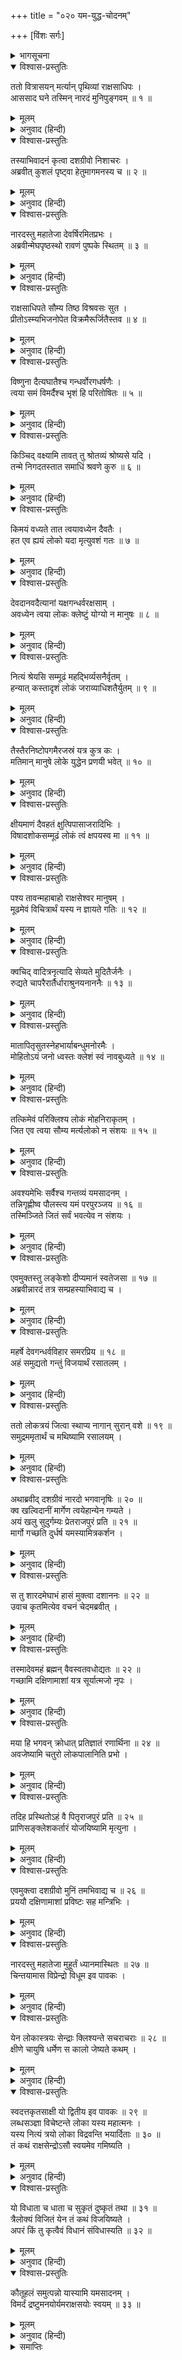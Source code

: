 +++
title = "०२० यम-युद्ध-चोदनम्"

+++
[विंशः सर्गः]



<details><summary>भागसूचना</summary>

20. नारदजीका रावणको समझाना, उनके कहनेसे रावणका युद्धके लिये यमलोकको जाना तथा नारदजीका इस युद्धके विषयमें विचार करना
</details>

<details open><summary>विश्वास-प्रस्तुतिः</summary>

ततो वित्रासयन् मर्त्यान् पृथिव्यां राक्षसाधिपः ।  
आससाद घने तस्मिन् नारदं मुनिपुङ्गवम् ॥ १ ॥
</details>

<details><summary>मूलम्</summary>

ततो वित्रासयन् मर्त्यान् पृथिव्यां राक्षसाधिपः ।  
आससाद घने तस्मिन् नारदं मुनिपुङ्गवम् ॥ १ ॥
</details>

<details><summary>अनुवाद (हिन्दी)</summary>

(अगस्त्यजी कहते हैं—रघुनन्दन!) इसके बाद राक्षसराज रावण मनुष्योंको भयभीत करता हुआ पृथ्वीपर विचरने लगा । एक दिन पुष्पकविमानसे यात्रा करतेसमय उसे बादलोंके बीचमें मुनिश्रेष्ठ देवर्षि नारदजी मिले ॥ १ ॥
</details>

<details open><summary>विश्वास-प्रस्तुतिः</summary>

तस्याभिवादनं कृत्वा दशग्रीवो निशाचरः ।  
अब्रवीत् कुशलं पृष्ट्वा हेतुमागमनस्य च ॥ २ ॥
</details>

<details><summary>मूलम्</summary>

तस्याभिवादनं कृत्वा दशग्रीवो निशाचरः ।  
अब्रवीत् कुशलं पृष्ट्वा हेतुमागमनस्य च ॥ २ ॥
</details>

<details><summary>अनुवाद (हिन्दी)</summary>

निशाचर दशग्रीवने उनका अभिवादन करके कुशल-समाचारकी जिज्ञासा की और उनके आगमनका कारण पूछा— ॥ २ ॥
</details>

<details open><summary>विश्वास-प्रस्तुतिः</summary>

नारदस्तु महातेजा देवर्षिरमितप्रभः ।  
अब्रवीन्मेघपृष्ठस्थो रावणं पुष्पके स्थितम् ॥ ३ ॥
</details>

<details><summary>मूलम्</summary>

नारदस्तु महातेजा देवर्षिरमितप्रभः ।  
अब्रवीन्मेघपृष्ठस्थो रावणं पुष्पके स्थितम् ॥ ३ ॥
</details>

<details><summary>अनुवाद (हिन्दी)</summary>

तब बादलोंकी पीठपर खड़े हुए अमित कान्तिमान् महातेजस्वी देवर्षि नारदने पुष्पकविमानपर बैठे हुए रावणसे कहा— ॥ ६ ॥
</details>

<details open><summary>विश्वास-प्रस्तुतिः</summary>

राक्षसाधिपते सौम्य तिष्ठ विश्रवसः सुत ।  
प्रीतोऽस्म्यभिजनोपेत विक्रमैरूर्जितैस्तव ॥ ४ ॥
</details>

<details><summary>मूलम्</summary>

राक्षसाधिपते सौम्य तिष्ठ विश्रवसः सुत ।  
प्रीतोऽस्म्यभिजनोपेत विक्रमैरूर्जितैस्तव ॥ ४ ॥
</details>

<details><summary>अनुवाद (हिन्दी)</summary>

‘उत्तम कुलमें उत्पन्न विश्रवणकुमार राक्षसराज रावण! सौम्य! ठहरो, मैं तुम्हारे बढ़े हुए बल-विक्रमसे बहुत प्रसन्न हूँ ॥ ४ ॥
</details>

<details open><summary>विश्वास-प्रस्तुतिः</summary>

विष्णुना दैत्यघातैश्च गन्धर्वोरगधर्षणैः ।  
त्वया समं विमर्दैश्च भृशं हि परितोषितः ॥ ५ ॥
</details>

<details><summary>मूलम्</summary>

विष्णुना दैत्यघातैश्च गन्धर्वोरगधर्षणैः ।  
त्वया समं विमर्दैश्च भृशं हि परितोषितः ॥ ५ ॥
</details>

<details><summary>अनुवाद (हिन्दी)</summary>

‘दैत्योंका विनाश करनेवाले अनेक संग्राम करके भगवान् विष्णुने तथा गन्धर्वों और नागोंको पददलित करनेवाले युद्धोंद्वारा तुमने मुझे समानरूपसे संतुष्ट किया है ॥ ५ ॥
</details>

<details open><summary>विश्वास-प्रस्तुतिः</summary>

किञ्चिद् वक्ष्यामि तावत् तु श्रोतव्यं श्रोष्यसे यदि ।  
तन्मे निगदतस्तात समाधिं श्रवणे कुरु ॥ ६ ॥
</details>

<details><summary>मूलम्</summary>

किञ्चिद् वक्ष्यामि तावत् तु श्रोतव्यं श्रोष्यसे यदि ।  
तन्मे निगदतस्तात समाधिं श्रवणे कुरु ॥ ६ ॥
</details>

<details><summary>अनुवाद (हिन्दी)</summary>

‘इस समय यदि तुम सुनोगे तो मैं तुमसे कुछ सुननेयोग्य बात कहूँगा । तात! मेरे मुँहसे निकली हुई उस बातको सुननेके लिये तुम अपने चित्तको एकाग्र करो ॥ ६ ॥
</details>

<details open><summary>विश्वास-प्रस्तुतिः</summary>

किमयं वध्यते तात त्वयावध्येन दैवतैः ।  
हत एव ह्ययं लोको यदा मृत्युवशं गतः ॥ ७ ॥
</details>

<details><summary>मूलम्</summary>

किमयं वध्यते तात त्वयावध्येन दैवतैः ।  
हत एव ह्ययं लोको यदा मृत्युवशं गतः ॥ ७ ॥
</details>

<details><summary>अनुवाद (हिन्दी)</summary>

‘तात! तुम देवताओंके लिये भी अवध्य होकर इस भूलोकके निवासियोंका वध क्यों कर रहे हो? यहाँके प्राणी तो मृत्युके अधीन होनेके कारण स्वयं ही मरे हुए हैं; फिर तुम भी इन मरे हुओंको क्यों मार रहे हो? ॥ ७ ॥
</details>

<details open><summary>विश्वास-प्रस्तुतिः</summary>

देवदानवदैत्यानां यक्षगन्धर्वरक्षसाम् ।  
अवध्येन त्वया लोकः क्लेष्टुं योग्यो न मानुषः ॥ ८ ॥
</details>

<details><summary>मूलम्</summary>

देवदानवदैत्यानां यक्षगन्धर्वरक्षसाम् ।  
अवध्येन त्वया लोकः क्लेष्टुं योग्यो न मानुषः ॥ ८ ॥
</details>

<details><summary>अनुवाद (हिन्दी)</summary>

‘देवता, दानव, दैत्य, यक्ष, गन्धर्व और राक्षस भी जिसे नहीं मार सकते, ऐसे विख्यात वीर होकर भी तुम इस मनुष्यलोकको क्लेश पहुँचाओ, यह कदापि तुम्हारे योग्य नहीं है ॥ ८ ॥
</details>

<details open><summary>विश्वास-प्रस्तुतिः</summary>

नित्यं श्रेयसि सम्मूढं महद्भिर्व्यसनैर्वृतम् ।  
हन्यात् कस्तादृशं लोकं जराव्याधिशतैर्युतम् ॥ ९ ॥
</details>

<details><summary>मूलम्</summary>

नित्यं श्रेयसि सम्मूढं महद्भिर्व्यसनैर्वृतम् ।  
हन्यात् कस्तादृशं लोकं जराव्याधिशतैर्युतम् ॥ ९ ॥
</details>

<details><summary>अनुवाद (हिन्दी)</summary>

‘जो सदा अपने कल्याण-साधनमें मूढ़ हैं, बड़ी-बड़ी विपत्तियोंसे घिरे हुए हैं और बुढ़ापा तथा सैकड़ों रोगोंसे युक्त हैं, ऐसे लोगोंको कोई भी वीर पुरुष कैसे मार सकता है? ॥ ९ ॥
</details>

<details open><summary>विश्वास-प्रस्तुतिः</summary>

तैस्तैरनिष्टोपगमैरजस्रं यत्र कुत्र कः ।  
मतिमान् मानुषे लोके युद्धेन प्रणयी भवेत् ॥ १० ॥
</details>

<details><summary>मूलम्</summary>

तैस्तैरनिष्टोपगमैरजस्रं यत्र कुत्र कः ।  
मतिमान् मानुषे लोके युद्धेन प्रणयी भवेत् ॥ १० ॥
</details>

<details><summary>अनुवाद (हिन्दी)</summary>

‘जो नाना प्रकारके अनिष्टोंकी प्राप्तिसे जहाँ कहीं भी पीड़ित है, उस मनुष्यलोकमें आकर कौन बुद्धिमान् वीर पुरुष युद्धके द्वारा मनुष्योंके वधमें अनुरक्त होगा? ॥
</details>

<details open><summary>विश्वास-प्रस्तुतिः</summary>

क्षीयमाणं दैवहतं क्षुत्पिपासाजरादिभिः ।  
विषादशोकसम्मूढं लोकं त्वं क्षपयस्व मा ॥ ११ ॥
</details>

<details><summary>मूलम्</summary>

क्षीयमाणं दैवहतं क्षुत्पिपासाजरादिभिः ।  
विषादशोकसम्मूढं लोकं त्वं क्षपयस्व मा ॥ ११ ॥
</details>

<details><summary>अनुवाद (हिन्दी)</summary>

‘यह लोक तो यों ही भूख, प्यास और जरा आदिसे क्षीण हो रहा है तथा विषाद और शोकमें डूबकर अपनी विवेक-शक्ति खो बैठा है । दैवके मारे हुए इस मर्त्यलोकका तुम विनाश न करो ॥ ११ ॥
</details>

<details open><summary>विश्वास-प्रस्तुतिः</summary>

पश्य तावन्महाबाहो राक्षसेश्वर मानुषम् ।  
मूढमेवं विचित्रार्थं यस्य न ज्ञायते गतिः ॥ १२ ॥
</details>

<details><summary>मूलम्</summary>

पश्य तावन्महाबाहो राक्षसेश्वर मानुषम् ।  
मूढमेवं विचित्रार्थं यस्य न ज्ञायते गतिः ॥ १२ ॥
</details>

<details><summary>अनुवाद (हिन्दी)</summary>

‘महाबाहु राक्षसराज! देखो तो सही, यह मनुष्यलोक ज्ञानशून्य होनेके कारण मूढ़ होनेपर भी किस तरह नाना प्रकारके क्षुद्र पुरुषार्थोंमें आसक्त है? इसे इस बातका भी पता नहीं है कि कब दुःख और सुख आदि भोगनेका अवसर आयेगा? ॥ १२ ॥
</details>

<details open><summary>विश्वास-प्रस्तुतिः</summary>

क्वचिद् वादित्रनृत्यादि सेव्यते मुदितैर्जनैः ।  
रुद्यते चापरैरार्तैर्धाराश्रुनयनाननैः ॥ १३ ॥
</details>

<details><summary>मूलम्</summary>

क्वचिद् वादित्रनृत्यादि सेव्यते मुदितैर्जनैः ।  
रुद्यते चापरैरार्तैर्धाराश्रुनयनाननैः ॥ १३ ॥
</details>

<details><summary>अनुवाद (हिन्दी)</summary>

‘यहाँ कहीं कुछ मनुष्य तो आनन्दमग्न होकर गाजे-बाजे और नाच आदिका सेवन करते हैं—उनके द्वारा मन बहलाते हैं तथा कहीं कितने ही लोग दुःखसे पीड़ित हो नेत्रोंसे आँसू बहाते हुए रोते रहते हैं ॥ १३ ॥
</details>

<details open><summary>विश्वास-प्रस्तुतिः</summary>

मातापितृसुतस्नेहभार्याबन्धुमनोरमैः ।  
मोहितोऽयं जनो ध्वस्तः क्लेशं स्वं नावबुध्यते ॥ १४ ॥
</details>

<details><summary>मूलम्</summary>

मातापितृसुतस्नेहभार्याबन्धुमनोरमैः ।  
मोहितोऽयं जनो ध्वस्तः क्लेशं स्वं नावबुध्यते ॥ १४ ॥
</details>

<details><summary>अनुवाद (हिन्दी)</summary>

‘माता, पिता तथा पुत्रके स्नेहसे और पत्नी तथा भाईके सम्बन्धमें नाना प्रकारके मनसूबे बाँधनेके कारण यह मनुष्यलोक मोहग्रस्त हो परमार्थसे भ्रष्ट हो रहा है । इसे अपने बन्धनजनित क्लेशका अनुभव ही नहीं होता है ॥ १४ ॥
</details>

<details open><summary>विश्वास-प्रस्तुतिः</summary>

तत्किमेवं परिक्लिश्य लोकं मोहनिराकृतम् ।  
जित एव त्वया सौम्य मर्त्यलोको न संशयः ॥ १५ ॥
</details>

<details><summary>मूलम्</summary>

तत्किमेवं परिक्लिश्य लोकं मोहनिराकृतम् ।  
जित एव त्वया सौम्य मर्त्यलोको न संशयः ॥ १५ ॥
</details>

<details><summary>अनुवाद (हिन्दी)</summary>

‘इस प्रकार जो मोह (अज्ञान)-के कारण परम पुरुषार्थसे वञ्चित हो गया है, ऐसे मनुष्य-लोकको क्लेश पहुँचाकर तुम्हें क्या मिलेगा? सौम्य! तुमने मनुष्य-लोकको तो जीत ही लिया है, इसमें कोई भी संशय नहीं है ॥ १५ ॥
</details>

<details open><summary>विश्वास-प्रस्तुतिः</summary>

अवश्यमेभिः सर्वैश्च गन्तव्यं यमसादनम् ।  
तन्निगृह्णीष्व पौलस्त्य यमं परपुरञ्जय ॥ १६ ॥  
तस्मिञ्जिते जितं सर्वं भवत्येव न संशयः ।
</details>

<details><summary>मूलम्</summary>

अवश्यमेभिः सर्वैश्च गन्तव्यं यमसादनम् ।  
तन्निगृह्णीष्व पौलस्त्य यमं परपुरञ्जय ॥ १६ ॥  
तस्मिञ्जिते जितं सर्वं भवत्येव न संशयः ।
</details>

<details><summary>अनुवाद (हिन्दी)</summary>

‘शत्रुनगरीपर विजय पानेवाले पुलस्त्यनन्दन! इन सब मनुष्योंको यमलोकमें अवश्य जाना पड़ता है । अतः यदि शक्ति हो तो तुम यमराजको अपने काबूमें करो । उन्हें जीत लेनेपर तुम सबको जीत सकते हो; इसमें संशय नहीं है’ ॥ १६ १/२ ॥
</details>

<details open><summary>विश्वास-प्रस्तुतिः</summary>

एवमुक्तस्तु लङ्केशो दीप्यमानं स्वतेजसा ॥ १७ ॥  
अब्रवीन्नारदं तत्र सम्प्रहस्याभिवाद्य च ।
</details>

<details><summary>मूलम्</summary>

एवमुक्तस्तु लङ्केशो दीप्यमानं स्वतेजसा ॥ १७ ॥  
अब्रवीन्नारदं तत्र सम्प्रहस्याभिवाद्य च ।
</details>

<details><summary>अनुवाद (हिन्दी)</summary>

नारदजीके ऐसा कहनेपर लङ्कापति रावण अपने तेजसे उद्दीप्त होनेवाले उन देवर्षिको प्रणाम करके हँसता हुआ बोला— ॥ १७ १/२ ॥
</details>

<details open><summary>विश्वास-प्रस्तुतिः</summary>

महर्षे देवगन्धर्वविहार समरप्रिय ॥ १८ ॥  
अहं समुद्यतो गन्तुं विजयार्थं रसातलम् ।
</details>

<details><summary>मूलम्</summary>

महर्षे देवगन्धर्वविहार समरप्रिय ॥ १८ ॥  
अहं समुद्यतो गन्तुं विजयार्थं रसातलम् ।
</details>

<details><summary>अनुवाद (हिन्दी)</summary>

‘महर्षे! आप देवताओं और गन्धर्वोंके लोकमें विहार करनेवाले हैं । युद्धके दृश्य देखना आपको बहुत ही प्रिय है । मैं इस समय दिग्विजयके लिये रसातलमें जानेको उद्यत हूँ ॥ १८ १/२ ॥
</details>

<details open><summary>विश्वास-प्रस्तुतिः</summary>

ततो लोकत्रयं जित्वा स्थाप्य नागान् सुरान् वशे ॥ १९ ॥  
समुद्रममृतार्थं च मथिष्यामि रसालयम् ।
</details>

<details><summary>मूलम्</summary>

ततो लोकत्रयं जित्वा स्थाप्य नागान् सुरान् वशे ॥ १९ ॥  
समुद्रममृतार्थं च मथिष्यामि रसालयम् ।
</details>

<details><summary>अनुवाद (हिन्दी)</summary>

‘फिर तीनों लोकोंको जीतकर नागों और देवताओंको अपने वशमें करके अमृतकी प्राप्तिके लिये रसनिधि समुद्रका मन्थन करूँगा’ ॥ १९ १/२ ॥
</details>

<details open><summary>विश्वास-प्रस्तुतिः</summary>

अथाब्रवीद् दशग्रीवं नारदो भगवानृषिः ॥ २० ॥  
क्व खल्विदानीं मार्गेण त्वयेहान्येन गम्यते ।  
अयं खलु सुदुर्गम्यः प्रेतराजपुरं प्रति ॥ २१ ॥  
मार्गो गच्छति दुर्धर्ष यमस्यामित्रकर्शन ।
</details>

<details><summary>मूलम्</summary>

अथाब्रवीद् दशग्रीवं नारदो भगवानृषिः ॥ २० ॥  
क्व खल्विदानीं मार्गेण त्वयेहान्येन गम्यते ।  
अयं खलु सुदुर्गम्यः प्रेतराजपुरं प्रति ॥ २१ ॥  
मार्गो गच्छति दुर्धर्ष यमस्यामित्रकर्शन ।
</details>

<details><summary>अनुवाद (हिन्दी)</summary>

यह सुनकर देवर्षि भगवान् नारदने कहा—‘शत्रुसूदन! यदि तुम रसातलको जाना चाहते हो तो इस समय उसका मार्ग छोड़कर दूसरे रास्तेसे कहाँ जा रहे हो? दुर्धर्ष वीर! रसातलका यह मार्ग अत्यन्त दुर्गम है और यमराजकी पुरीसे होकर ही जाता है’ ॥
</details>

<details open><summary>विश्वास-प्रस्तुतिः</summary>

स तु शारदमेघाभं हासं मुक्त्वा दशाननः ॥ २२ ॥  
उवाच कृतमित्येव वचनं चेदमब्रवीत् ।
</details>

<details><summary>मूलम्</summary>

स तु शारदमेघाभं हासं मुक्त्वा दशाननः ॥ २२ ॥  
उवाच कृतमित्येव वचनं चेदमब्रवीत् ।
</details>

<details><summary>अनुवाद (हिन्दी)</summary>

नारदजीके ऐसा कहनेपर दशमुख रावण शरद्-ऋतुके बादलकी भाँति अपना उज्ज्वल हास बिखेरता हुआ बोला—‘देवर्षे! मैंने आपकी बात स्वीकार कर ली ।’ इसके बाद उसने यों कहा— ॥ २२ १/२ ॥
</details>

<details open><summary>विश्वास-प्रस्तुतिः</summary>

तस्मादेवमहं ब्रह्मन् वैवस्वतवधोद्यतः ॥ २२ ॥  
गच्छामि दक्षिणामाशां यत्र सूर्यात्मजो नृपः ।
</details>

<details><summary>मूलम्</summary>

तस्मादेवमहं ब्रह्मन् वैवस्वतवधोद्यतः ॥ २२ ॥  
गच्छामि दक्षिणामाशां यत्र सूर्यात्मजो नृपः ।
</details>

<details><summary>अनुवाद (हिन्दी)</summary>

‘ब्रह्मन्! अब यमराजका वध करनेके लिये उद्यत होकर मैं उस दक्षिण दिशाको जाता हूँ, जहाँ सूर्यपुत्र राजा यम निवास करते हैं ॥ २३ १/२ ॥
</details>

<details open><summary>विश्वास-प्रस्तुतिः</summary>

मया हि भगवन् क्रोधात् प्रतिज्ञातं रणार्थिना ॥ २४ ॥  
अवजेष्यामि चतुरो लोकपालानिति प्रभो ।
</details>

<details><summary>मूलम्</summary>

मया हि भगवन् क्रोधात् प्रतिज्ञातं रणार्थिना ॥ २४ ॥  
अवजेष्यामि चतुरो लोकपालानिति प्रभो ।
</details>

<details><summary>अनुवाद (हिन्दी)</summary>

‘प्रभो! भगवन्! मैंने युद्धकी इच्छासे क्रोधपूर्वक प्रतिज्ञा की है कि चारों लोकपालोंको परास्त करूँगा ॥
</details>

<details open><summary>विश्वास-प्रस्तुतिः</summary>

तदिह प्रस्थितोऽहं वै पितृराजपुरं प्रति ॥ २५ ॥  
प्राणिसङ्क्लेशकर्तारं योजयिष्यामि मृत्युना ।
</details>

<details><summary>मूलम्</summary>

तदिह प्रस्थितोऽहं वै पितृराजपुरं प्रति ॥ २५ ॥  
प्राणिसङ्क्लेशकर्तारं योजयिष्यामि मृत्युना ।
</details>

<details><summary>अनुवाद (हिन्दी)</summary>

‘अतः मैं यहाँसे यमपुरीको प्रस्थान कर रहा हूँ । संसारके प्राणियोंको मौतका कष्ट देनेवाले सूर्यपुत्र यमको स्वयं ही मृत्युसे संयुक्त कर दूँगा’ ॥ २५ १/२ ॥
</details>

<details open><summary>विश्वास-प्रस्तुतिः</summary>

एवमुक्त्वा दशग्रीवो मुनिं तमभिवाद्य च ॥ २६ ॥  
प्रययौ दक्षिणामाशां प्रविष्टः सह मन्त्रिभिः ।
</details>

<details><summary>मूलम्</summary>

एवमुक्त्वा दशग्रीवो मुनिं तमभिवाद्य च ॥ २६ ॥  
प्रययौ दक्षिणामाशां प्रविष्टः सह मन्त्रिभिः ।
</details>

<details><summary>अनुवाद (हिन्दी)</summary>

ऐसा कहकर दशग्रीवने मुनिको प्रणाम किया और मन्त्रियोंके साथ वह दक्षिण दिशाकी ओर चल दिया ॥
</details>

<details open><summary>विश्वास-प्रस्तुतिः</summary>

नारदस्तु महातेजा मुहूर्तं ध्यानमास्थितः ॥ २७ ॥  
चिन्तयामास विप्रेन्द्रो विधूम इव पावकः ।
</details>

<details><summary>मूलम्</summary>

नारदस्तु महातेजा मुहूर्तं ध्यानमास्थितः ॥ २७ ॥  
चिन्तयामास विप्रेन्द्रो विधूम इव पावकः ।
</details>

<details><summary>अनुवाद (हिन्दी)</summary>

उसके चले जानेपर धूमरहित अग्निके समान महातेजस्वी विप्रवर नारदजी दो घड़ीतक ध्यानमग्न हो इस प्रकार विचार करने लगे— ॥ २७ १/२ ॥
</details>

<details open><summary>विश्वास-प्रस्तुतिः</summary>

येन लोकास्त्रयः सेन्द्राः क्लिश्यन्ते सचराचराः ॥ २८ ॥  
क्षीणे चायुषि धर्मेण स कालो जेष्यते कथम् ।
</details>

<details><summary>मूलम्</summary>

येन लोकास्त्रयः सेन्द्राः क्लिश्यन्ते सचराचराः ॥ २८ ॥  
क्षीणे चायुषि धर्मेण स कालो जेष्यते कथम् ।
</details>

<details><summary>अनुवाद (हिन्दी)</summary>

‘आयु क्षीण होनेपर जिनके द्वारा धर्मपूर्वक इन्द्रसहित तीनों लोकोंके चराचर प्राणी क्लेशमें डाले जाते—दण्डित होते हैं, वे कालस्वरूप यमराज इस रावणके द्वारा कैसे जीते जायँगे? ॥ २८ ॥
</details>

<details open><summary>विश्वास-प्रस्तुतिः</summary>

स्वदत्तकृतसाक्षी यो द्वितीय इव पावकः ॥ २९ ॥  
लब्धसञ्ज्ञा विचेष्टन्ते लोका यस्य महात्मनः ।  
यस्य नित्यं त्रयो लोका विद्रवन्ति भयार्दिताः ॥ ३० ॥  
तं कथं राक्षसेन्द्रोऽसौ स्वयमेव गमिष्यति ।
</details>

<details><summary>मूलम्</summary>

स्वदत्तकृतसाक्षी यो द्वितीय इव पावकः ॥ २९ ॥  
लब्धसञ्ज्ञा विचेष्टन्ते लोका यस्य महात्मनः ।  
यस्य नित्यं त्रयो लोका विद्रवन्ति भयार्दिताः ॥ ३० ॥  
तं कथं राक्षसेन्द्रोऽसौ स्वयमेव गमिष्यति ।
</details>

<details><summary>अनुवाद (हिन्दी)</summary>

‘जो जीवोंके दान और कर्मके साक्षी हैं, जिनका तेज द्वितीय अग्निके समान है, जिन महात्मासे चेतना पाकर सम्पूर्ण जीव नाना प्रकारकी चेष्टाएँ करते हैं, जिनके भयसे पीड़ित हो तीनों लोकोंके प्राणी उनसे दूर भागते हैं, उन्हींके पास यह राक्षसराज स्वयं ही कैसे जायगा? ॥ २९-३० १/२ ॥
</details>

<details open><summary>विश्वास-प्रस्तुतिः</summary>

यो विधाता च धाता च सुकृतं दुष्कृतं तथा ॥ ३१ ॥  
त्रैलोक्यं विजितं येन तं कथं विजयिष्यते ।  
अपरं किं तु कृत्वैवं विधानं संविधास्यति ॥ ३२ ॥
</details>

<details><summary>मूलम्</summary>

यो विधाता च धाता च सुकृतं दुष्कृतं तथा ॥ ३१ ॥  
त्रैलोक्यं विजितं येन तं कथं विजयिष्यते ।  
अपरं किं तु कृत्वैवं विधानं संविधास्यति ॥ ३२ ॥
</details>

<details><summary>अनुवाद (हिन्दी)</summary>

‘जो त्रिलोकीको धारण-पोषण करनेवाले तथा पुण्य और पापके फल देनेवाले हैं और जिन्होंने तीनों लोकोंपर विजय पायी है, उन्हीं कालदेवको यह राक्षस कैसे जीतेगा? काल ही सबका साधन है । यह राक्षस कालके अतिरिक्त दूसरे किस साधनका सम्पादन करके उस कालपर विजय प्राप्त करेगा? ॥ ३१-३२ ॥
</details>

<details open><summary>विश्वास-प्रस्तुतिः</summary>

कौतूहलं समुत्पन्नो यास्यामि यमसादनम् ।  
विमर्दं द्रष्टुमनयोर्यमराक्षसयोः स्वयम् ॥ ३३ ॥
</details>

<details><summary>मूलम्</summary>

कौतूहलं समुत्पन्नो यास्यामि यमसादनम् ।  
विमर्दं द्रष्टुमनयोर्यमराक्षसयोः स्वयम् ॥ ३३ ॥
</details>

<details><summary>अनुवाद (हिन्दी)</summary>

‘अब तो मेरे मनमें बड़ा कौतूहल उत्पन्न हो गया है, अतः इन यमराज और राक्षसराजका युद्ध देखनेके लिये मैं स्वयं भी यमलोकको जाऊँगा’ ॥ ३३ ॥
</details>

<details><summary>समाप्तिः</summary>

इत्यार्षे श्रीमद्रामायणे वाल्मीकीये आदिकाव्ये उत्तरकाण्डे विंशः सर्गः ॥ २० ॥  
इस प्रकार श्रीवाल्मीकिनिर्मित आर्षरामायण आदिकाव्यके उत्तरकाण्डमें बीसवाँ सर्ग पूरा हुआ ॥ २० ॥
</details>

